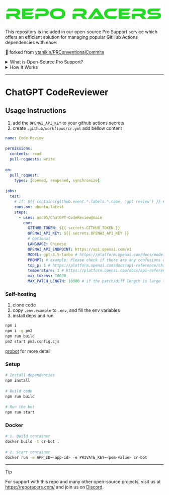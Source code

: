 <a href="https://reporacers.com/" taarget="_blank">
  <img src="https://github.com/repo-racers/.github/blob/main/profile/repo-racers.svg" alt="Repo Raacers" width="600px"/>
</a>

This repository is included in our open-source Pro Support service which offers an efficient solution for managing popular GitHub Actions dependencies with ease:

🙌 forked from [ytanikin/PRConventionalCommits](https://github.com/ytanikin/PRConventionalCommits)

<details>

<summary>What is Open-Source Pro Support?</summary>

Open-Source Pro Support is a comprehensive service designed to streamline your workflow by providing:

- **Customized Forks:** We create public forks of popular GitHub Actions, ensuring you have access to the latest features and fixes.
  
- **Dedicated Technical Support:** Say goodbye to the hassle of managing multiple open-source dependencies. With our service, you have a single point of contact for all your support needs. Reach out to us on our [Discord](https://discord.com/channels/1229786735161118882/1229786735161118885) server, and our team of experts will be ready to assist you.
  
- **Priority Fixes:** Experience seamless issue resolution with our priority fix service. If you encounter any issues with our forks, we prioritize fixing them promptly to minimize disruptions to your workflow.
  
- **Community Contribution:** We believe in giving back to the open-source community. When we fix issues in our forks, we handle creating pull requests to the original authors, ensuring that the entire community benefits from the improvements.

</details>

<details>

<summary>How It Works</summary>


1. **Choose Our Fork:** Instead of referencing popular GitHub Actions repositories directly, simply reference this repository in your workflow.
   
2. **Enjoy Dedicated Support:** If you encounter any issues or need assistance, reach out to us on our [Discord](https://discord.com/channels/1229786735161118882/1229786735161118885) server. Our team will be happy to help you promptly.
   
3. **Benefit from Priority Fixes:** Experience seamless issue resolution with our priority fix service. We prioritize fixing issues in our forks to ensure smooth operation for your projects.
   
4. **Contribute to the Community:** Rest assured that when we fix issues in our forks, we contribute back to the original repositories, benefiting the entire open-source community.

*Not Your Thing?*

We don't want to get in between you and the community. If you want to handle forking and submitting a pull request yourself, that's awesome.

However, feel free to reach out to us on [Discord](https://discord.com/channels/1229786735161118882/1229786735161118885) anyway if you need any help and advice in doing so.

:heart: [open-source](https://opensource.org/)

</details>

---

# ChatGPT CodeReviewer

## Usage Instructions

1. add the `OPENAI_API_KEY` to your github actions secrets
2. create `.github/workflows/cr.yml` add bellow content

```yml
name: Code Review

permissions:
  contents: read
  pull-requests: write

on:
  pull_request:
    types: [opened, reopened, synchronize]

jobs:
  test:
    # if: ${{ contains(github.event.*.labels.*.name, 'gpt review') }} # Optional; to run only when a label is attached
    runs-on: ubuntu-latest
    steps:
      - uses: anc95/ChatGPT-CodeReview@main
        env:
          GITHUB_TOKEN: ${{ secrets.GITHUB_TOKEN }}
          OPENAI_API_KEY: ${{ secrets.OPENAI_API_KEY }}
          # Optional
          LANGUAGE: Chinese
          OPENAI_API_ENDPOINT: https://api.openai.com/v1
          MODEL: gpt-3.5-turbo # https://platform.openai.com/docs/models
          PROMPT: # example: Please check if there are any confusions or irregularities in the following code diff:
          top_p: 1 # https://platform.openai.com/docs/api-reference/chat/create#chat/create-top_p
          temperature: 1 # https://platform.openai.com/docs/api-reference/chat/create#chat/create-temperature
          max_tokens: 10000
          MAX_PATCH_LENGTH: 10000 # if the patch/diff length is large than MAX_PATCH_LENGTH, will be ignored and won't review. By default, with no MAX_PATCH_LENGTH set, there is also no limit for the patch/diff length.
```

### Self-hosting

1. clone code
2. copy `.env.example` to `.env`, and fill the env variables
3. install deps and run

```sh
npm i
npm i -g pm2
npm run build
pm2 start pm2.config.cjs
```

[probot](https://probot.github.io/docs/development/) for more detail


### Setup

```sh
# Install dependencies
npm install

# Build code
npm run build

# Run the bot
npm run start
```

### Docker

```sh
# 1. Build container
docker build -t cr-bot .

# 2. Start container
docker run -e APP_ID=<app-id> -e PRIVATE_KEY=<pem-value> cr-bot
```
---

> [!TIP]
> For support with this repo and many other open-source projects, visit us at https://reporacers.com/ and join us on  [Discord](https://discord.com/channels/1229786735161118882/1229786735161118885).

